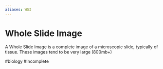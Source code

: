 ```yaml
---
aliases: WSI
---
```

# Whole Slide Image
A Whole Slide Image is a complete image of a microscopic slide, typically of tissue. These images tend to be very large (800mb+)

#biology
#incomplete 